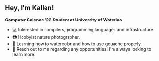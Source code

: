 ## Hey, I'm Kallen!

**Computer Science '22 Student at University of Waterloo**

- 💻 Interested in compilers, programming languages and infrastructure.
- 📷 Hobbyist nature photographer.
- 🎨 Learning how to watercolor and how to use gouache properly.
- 💬 Reach out to me regarding any opportunities! I'm always looking to learn more.

<!--

![Kallen's GitHub Stats](https://github-readme-stats.vercel.app/api?username=kallentu&hide_rank=true&hide=contribs&show_icons=true&bg_color=30,00b09b,96c93d&title_color=fff&text_color=fff&icon_color=fff)
[![Top Langs](https://github-readme-stats.vercel.app/api/top-langs/?username=kallentu&layout=compact&show_icons=true&bg_color=30,00b09b,96c93d&title_color=fff&text_color=fff&icon_color=fff)](https://github.com/anuraghazra/github-readme-stats)

<a href="https://github.com/anuraghazra/github-readme-stats">
  <img align="center" src="https://github-readme-stats.vercel.app/api/pin/?username=anuraghazra&repo=github-readme-stats" />
</a>
<a href="https://github.com/anuraghazra/convoychat">
  <img align="center" src="https://github-readme-stats.vercel.app/api/pin/?username=anuraghazra&repo=convoychat" />
</a>


**kallentu/kallentu** is a ✨ _special_ ✨ repository because its `README.md` (this file) appears on your GitHub profile.

Here are some ideas to get you started:

- 🔭 I’m currently working on ...
- 🌱 I’m currently learning ...
- 👯 I’m looking to collaborate on ...
- 🤔 I’m looking for help with ...
- 💬 Ask me about ...
- 📫 How to reach me: ...
- 😄 Pronouns: ...
- ⚡ Fun fact: ...
-->
